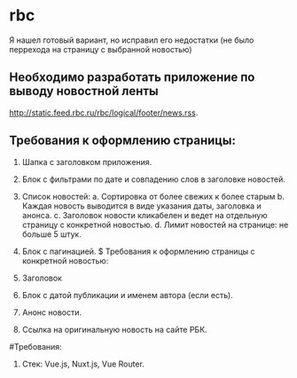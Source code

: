 # rbc

Я нашел готовый вариант, но исправил его недостатки (не было перрехода на страницу с выбранной новостью)

## Необходимо разработать приложение по выводу новостной ленты
http://static.feed.rbc.ru/rbc/logical/footer/news.rss.

## Требования к оформлению страницы:
1. Шапка с заголовком приложения.
2. Блок с фильтрами по дате и совпадению слов в заголовке новостей.
3. Список новостей:
a. Сортировка от более свежих к более старым
b. Каждая новость выводится в виде указания даты, заголовка и анонса.
c. Заголовок новости кликабелен и ведет на отдельную страницу с
конкретной новостью.
d. Лимит новостей на странице: не больше 5 штук.
4. Блок с пагинацией.
$ Требования к оформлению страницы с конкретной новостью:
1. Заголовок
2. Блок с датой публикации и именем автора (если есть).
3. Анонс новости.

5. Ссылка на оригинальную новость на сайте РБК.

#Требования:
1. Стек: Vue.js, Nuxt.js, Vue Router.

